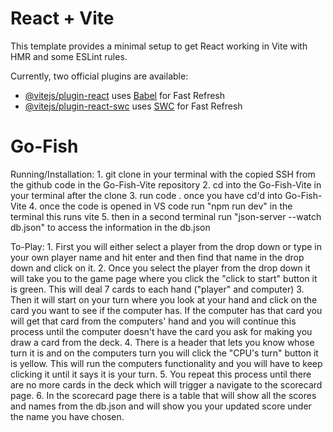 # React + Vite

This template provides a minimal setup to get React working in Vite with HMR and some ESLint rules.

Currently, two official plugins are available:

- [@vitejs/plugin-react](https://github.com/vitejs/vite-plugin-react/blob/main/packages/plugin-react/README.md) uses [Babel](https://babeljs.io/) for Fast Refresh
- [@vitejs/plugin-react-swc](https://github.com/vitejs/vite-plugin-react-swc) uses [SWC](https://swc.rs/) for Fast Refresh

# Go-Fish

Running/Installation:
    1. git clone in your terminal with the copied SSH from the github code in the Go-Fish-Vite repository 
    2. cd into the Go-Fish-Vite in your terminal after the clone
    3. run code . once you have cd'd into Go-Fish-Vite
    4. once the code is opened in VS code run "npm run dev" in the terminal this runs vite
    5. then in a second terminal run "json-server --watch db.json" to access the information in the db.json

To-Play:
    1. First you will either select a player from the drop down or type in your own player name and hit enter and then find that name in the drop down and click on it.
    2. Once you select the player from the drop down it will take you to the game page where you click the "click to start" button it is green. This will deal 7 cards to each hand ("player" and computer)
    3. Then it will start on your turn where you look at your hand and click on the card you want to see if the computer has. If the computer has that card you will get that card from the computers' hand and you will continue this process until the computer doesn't have the card you ask for making you draw a card from the deck.
    4. There is a header that lets you know whose turn it is and on the computers turn you will click the "CPU's turn" button it is yellow. This will run the computers functionality and you will have to keep clicking it until it says it is your turn.
    5. You repeat this process until there are no more cards in the deck which will trigger a navigate to the scorecard page.
    6. In the scorecard page there is a table that will show all the scores and names from the db.json and will show you your updated score under the name you have chosen. 
